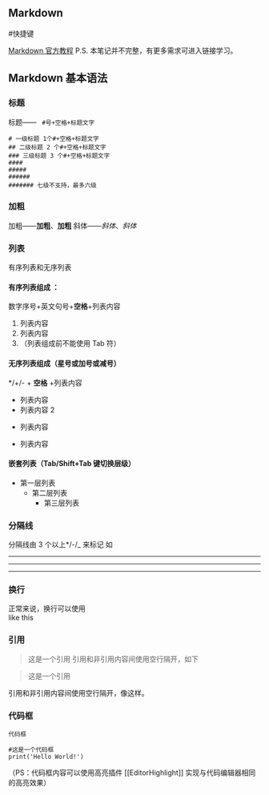 
## Markdown
#快捷键

[Markdown 官方教程](https://markdown.com.cn/)
P.S. 本笔记并不完整，有更多需求可进入链接学习。

## Markdown 基本语法

### 标题
标题—— ` #号+空格+标题文字`
```
# 一级标题 1个#+空格+标题文字
## 二级标题 2 个#+空格+标题文字
### 三级标题 3 个#+空格+标题文字
#### 
##### 
######
####### 七级不支持，最多六级
```

### 加粗
加粗——**加粗**、__加粗__
斜体——*斜体*、_斜体_

### 列表
有序列表和无序列表

#### 有序列表组成 ：
数字序号+英文句号+**空格**+列表内容
1. 列表内容
2. 列表内容
3. （列表组成前不能使用 Tab 符）

#### 无序列表组成（星号或加号或减号）
*/+/- + **空格** +列表内容
* 列表内容
* 列表内容 2 
+ 列表内容
- 列表内容

#### 嵌套列表（Tab/Shift+Tab 键切换层级）
+ 第一层列表
	+ 第二层列表
		+ 第三层列表


### 分隔线
分隔线由 3 个以上*/-/_ 来标记
如

---
***
___

### 换行
正常来说，换行可以使用<br>like this

### 引用
>这是一个引用
>引用和非引用内容间使用空行隔开，如下

>这是一个引用

引用和非引用内容间使用空行隔开，像这样。


### 代码框

`代码框`

```
#这是一个代码框
print('Hello World!')
```

（PS：代码框内容可以使用高亮插件 [[EditorHighlight]] 实现与代码编辑器相同的高亮效果）